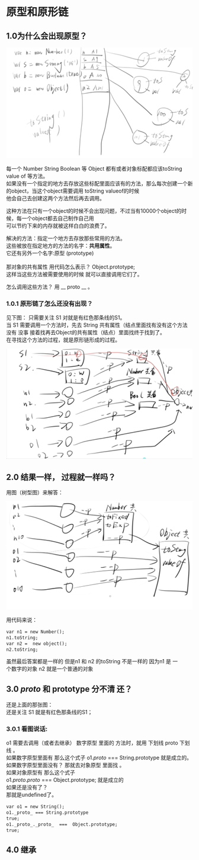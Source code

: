 
# 原型和原形链 


## 1.0为什么会出现原型？

![blog](protptype1.jpg)


每一个 Number String Boolean 等 Object 都有或者对象标配都应该toString value of 等方法。<br>
如果没有一个指定的地方去存放这些标配里面应该有的方法，那么每次创建一个新的object，当这个object需要调用 toString valueof的时候<br>
他会自己去创建这两个方法然后再去调用。<br>

这种方法在只有一个object的时候不会出现问题，不过当有10000个object的时候，每一个object都去自己制作自己用<br> 
可以节约下来的内存就被这样白白的浪费了。<br>

解决的方法：指定一个地方去存放那些常用的方法。<br> 
这些被放在指定地方的方法的名字：**共用属性**。<br>
它还有另外一个名字:原型 (prototype)<br>   
那对象的共有属性 用代码怎么表示？ Object.prototype;<br>
这样当这些方法被需要使用的时候 就可以直接调用它们了。<br>  

怎么调用这些方法？ 用 __ proto __  。<br>


### 1.0.1 原形链了怎么还没有出现？


见下图：
只需要关注 S1 对就是有红色那条线的S1。 <br>
当 S1 需要调用一个方法时，先去 String 共有属性（结点里面找有没有这个方法<br>
没有 没事 接着找再去Object的共有属性（结点）里面找终于找到了。 <br>
在寻找这个方法的过程，就是原形链形成的过程。 <br>

![blog](prototype3.jpg)




## 2.0 结果一样， 过程就一样吗？ 
用图（树型图）来解答：<br>

![blog](prototype2.jpg)

用代码来说：<br>

```
var n1 = new Number();
n1.toString;
var n2 =  new object();
n2.toString;

```

虽然最后答案都是一样的 但是n1 和 n2 的toString 不是一样的 因为n1 是 一<br>个数字的对象 n2 就是一个普通的对象 <br>


## 3.0 _proto_  和 prototype 分不清 还？


还是上面的那张图：<br>
还是关注 S1  就是有红色那条线的S1；<br>

### 3.0.1 看图说话:
o1 需要去调用（或者去继承） 数字原型 里面的 方法时，就用 下划线 proto 下划线 。 <br>
如果数字原型里面有 那么这个式子  o1._proto_ === String.prototype 就是成立的。<br>
如果数字原型里面没有？ 那就去对象原型 里面找 。<br>
如果对象原型有  那么这个式子<br>
o1._proto_._proto_  ===  Object.prototype; 就是成立的 <br>
如果还是没有了？<br>
那就是undefined了。<br>
```
var o1 = new String();
o1._proto_ === String.prototype 
true;
o1._proto_._proto_  ===  Object.prototype;
true;

```
## 4.0 继承 
